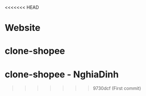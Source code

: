 <<<<<<< HEAD
# Website
clone-shopee
=======
# clone-shopee - NghiaDinh
>>>>>>> 9730dcf (First commit)
